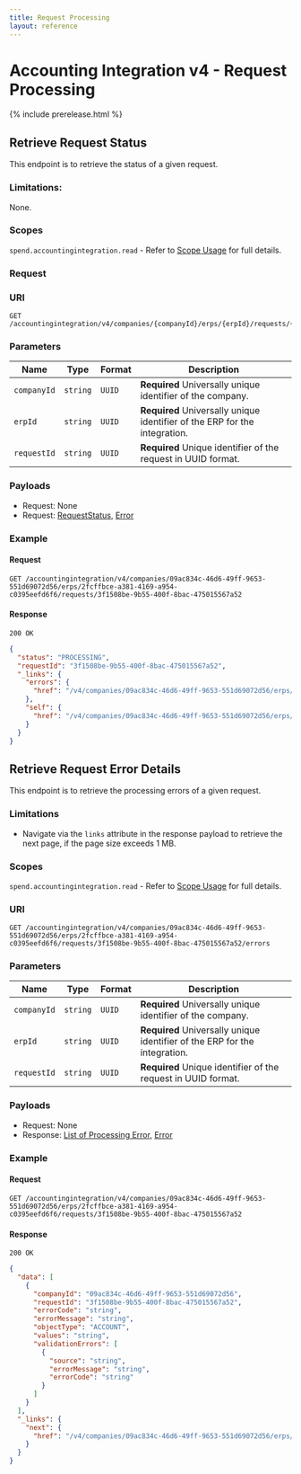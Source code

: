 ```yaml
---
title: Request Processing
layout: reference
---
```


# Accounting Integration v4 - Request Processing

{% include prerelease.html %}

## <a name="get-request-status"></a>Retrieve Request Status

This endpoint is to retrieve the status of a given request.

### Limitations:

None.

### Scopes

`spend.accountingintegration.read` - Refer to [Scope Usage](./v4.accountingintegration-get-started.html#scope-usage) for full details.

### Request

### URI

```shell
GET /accountingintegration/v4/companies/{companyId}/erps/{erpId}/requests/{requestId}
```

### Parameters

Name|Type|Format|Description
---|---|---|---
`companyId`|`string`|`UUID`|**Required** Universally unique identifier of the company.
`erpId`|`string`|`UUID`|**Required** Universally unique identifier of the ERP for the integration.
`requestId`|`string`|`UUID`|**Required** Unique identifier of the request in UUID format.

### Payloads

* Request: None
* Request: [RequestStatus](./v4.accountingintegration-schema.html#request-status), [Error](./v4.accountingintegration-schema.html#schema-error)

### Example

#### Request

```shell
GET /accountingintegration/v4/companies/09ac834c-46d6-49ff-9653-551d69072d56/erps/2fcffbce-a381-4169-a954-c0395eefd6f6/requests/3f1508be-9b55-400f-8bac-475015567a52
```

#### Response

```shell
200 OK
```

```json
{
  "status": "PROCESSING",
  "requestId": "3f1508be-9b55-400f-8bac-475015567a52",
  "_links": {
    "errors": {
      "href": "/v4/companies/09ac834c-46d6-49ff-9653-551d69072d56/erps/2fcffbce-a381-4169-a954-c0395eefd6f6/requests/3f1508be-9b55-400f-8bac-475015567a52/errors"
    },
    "self": {
      "href": "/v4/companies/09ac834c-46d6-49ff-9653-551d69072d56/erps/2fcffbce-a381-4169-a954-c0395eefd6f6/requests/3f1508be-9b55-400f-8bac-475015567a52"
    }
  }
}
```

## <a name="get-request-errors"></a>Retrieve Request Error Details

This endpoint is to retrieve the processing errors of a given request.

### Limitations

* Navigate via the `links` attribute in the response payload to retrieve the next page, if the page size exceeds 1 MB.

### Scopes

`spend.accountingintegration.read` - Refer to [Scope Usage](./v4.accountingintegration-get-started.html#scope-usage) for full details.

### URI

```shell
GET /accountingintegration/v4/companies/09ac834c-46d6-49ff-9653-551d69072d56/erps/2fcffbce-a381-4169-a954-c0395eefd6f6/requests/3f1508be-9b55-400f-8bac-475015567a52/errors
```

### Parameters

Name|Type|Format|Description
---|---|---|---
`companyId`|`string`|`UUID`|**Required** Universally unique identifier of the company.
`erpId`|`string`|`UUID`|**Required** Universally unique identifier of the ERP for the integration.
`requestId`|`string`|`UUID`|**Required** Unique identifier of the request in UUID format.

### Payloads

* Request: None
* Response: [List of Processing Error](./v4.accountingintegration-schema.html#list-of-processing-error), [Error](./v4.accountingintegration-schema.html#schema-error)

### Example

#### Request

```shell
GET /accountingintegration/v4/companies/09ac834c-46d6-49ff-9653-551d69072d56/erps/2fcffbce-a381-4169-a954-c0395eefd6f6/requests/3f1508be-9b55-400f-8bac-475015567a52
```

#### Response

```shell
200 OK
```

```json
{
  "data": [
    {
      "companyId": "09ac834c-46d6-49ff-9653-551d69072d56",
      "requestId": "3f1508be-9b55-400f-8bac-475015567a52",
      "errorCode": "string",
      "errorMessage": "string",
      "objectType": "ACCOUNT",
      "values": "string",
      "validationErrors": [
        {
          "source": "string",
          "errorMessage": "string",
          "errorCode": "string"
        }
      ]
    }
  ],
  "_links": {
    "next": {
      "href": "/v4/companies/09ac834c-46d6-49ff-9653-551d69072d56/erps/2fcffbce-a381-4169-a954-c0395eefd6f6/requests/3f1508be-9b55-400f-8bac-475015567a52/errors?next=string"
    }
  }
}
```

